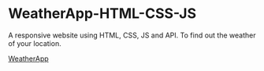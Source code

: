 # WeatherApp-HTML-CSS-JS

A responsive website using HTML, CSS, JS and API. To find out the weather of your location.
<br>

<a href="https://weather-app-html-css-js-api.vercel.app/"> WeatherApp</a>

